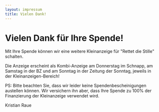 ```yaml
---
layout: impressum
title: Vielen Dank!
---
```




# Vielen Dank für Ihre Spende!

Mit Ihre Spende können wir eine weitere Kleinanzeige für "Rettet die Stille" schalten.

Die Anzeige erscheint als Kombi-Anzeige am Donnerstag im Schnapp, am Samstag in der BZ und am Sonntag in der Zeitung der Sonntag, jeweils in der Kleinanzeigen-Bereich!

PS: Bitte beachten Sie, dass wir leider keine Spendenbescheinigungen austellen können. Wir versichern ihn aber, dass Ihre Spende zu 100% der Finanzierung der Kleinanzeige verwendet wird.

Kristian Raue